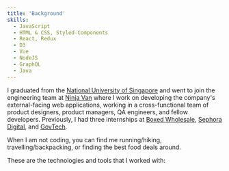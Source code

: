 ```yaml
---
title: 'Background'
skills: 
  - JavaScript
  - HTML & CSS, Styled-Components
  - React, Redux
  - D3
  - Vue
  - NodeJS
  - GraphQL
  - Java
---
```


I graduated from the [National University of Singapore](http://nus.edu.sg/) and went to join
the engineering team at [Ninja Van](www.ninjavn.co) where I work on developing the company's external-facing web applications, working in a cross-functional team of product designers, product managers, QA engineers, and fellow developers.
Previously, I had three internships at [Boxed Wholesale](www.boxed.com), [Sephora Digital](https://www.sephora.sg), and [GovTech](https://www.tech.gov.sg/).

When I am not coding, you can find me running/hiking, travelling/backpacking, or finding the best food deals around.

These are the technologies and tools that I worked with: 
